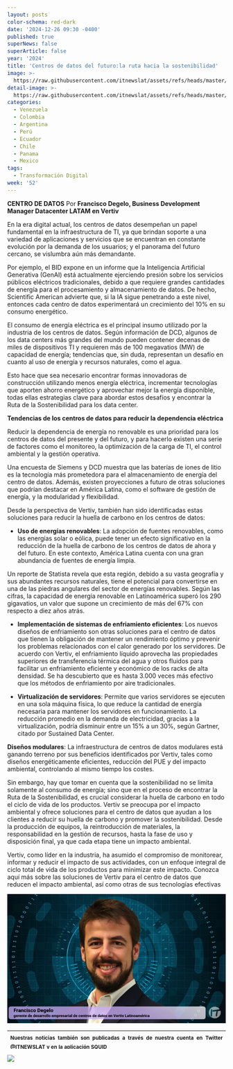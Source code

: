 ```yaml
---
layout: posts
color-schema: red-dark
date: '2024-12-26 09:30 -0400'
published: true
superNews: false
superArticle: false
year: '2024'
title: 'Centros de datos del futuro:la ruta hacia la sostenibilidad'
image: >-
  https://raw.githubusercontent.com/itnewslat/assets/refs/heads/master/img/540x320/Francisco-Degelo-p.jpg
detail-image: >-
  https://raw.githubusercontent.com/itnewslat/assets/refs/heads/master/img/1024x680/Francisco-Degelo-g.jpg
categories:
  - Venezuela
  - Colombia
  - Argentina
  - Perú
  - Ecuador
  - Chile
  - Panama
  - Mexico
tags:
  - Transformación Digital
week: '52'
---
```

**CENTRO DE DATOS**
Por **Francisco Degelo, Business Development Manager Datacenter LATAM en Vertiv**

En la era digital actual, los centros de datos desempeñan un papel fundamental en la infraestructura de TI, ya que brindan soporte a una variedad de aplicaciones y servicios que se encuentran en constante evolución por la demanda de los usuarios; y el panorama del futuro cercano, se vislumbra aún más demandante.

Por ejemplo, el BID expone en un informe que la Inteligencia Artificial Generativa (GenAI) está actualmente ejerciendo presión sobre los servicios públicos eléctricos tradicionales, debido a que requiere grandes cantidades de energía para el procesamiento y almacenamiento de datos. De hecho, Scientific American advierte que, si la IA sigue penetrando a este nivel, entonces cada centro de datos experimentará un crecimiento del 10% en su consumo energético.

El consumo de energía eléctrica es el principal insumo utilizado por la industria de los centros de datos. Según información de DCD, algunos de los data centers más grandes del mundo pueden contener decenas de miles de dispositivos TI y requieren más de 100 megavatios (MW) de capacidad de energía; tendencias que, sin duda, representan un desafío en cuanto al uso de energía y recursos naturales, como el agua.

Esto hace que sea necesario encontrar formas innovadoras de construcción utilizando menos energía eléctrica, incrementar tecnologías que aporten ahorro energético y aprovechar mejor la energía disponible, todas ellas estrategias clave para abordar estos desafíos y encontrar la Ruta de la Sostenibilidad para los data center.

**Tendencias de los centros de datos para reducir la dependencia eléctrica**

Reducir la dependencia de energía no renovable es una prioridad para los centros de datos del presente y del futuro, y para hacerlo existen una serie de factores como el monitoreo, la optimización de la carga de TI, el control ambiental y la gestión operativa.

Una encuesta de Siemens y DCD muestra que las baterías de iones de litio es la tecnología más prometedora para el almacenamiento de energía del centro de datos. Además, existen proyecciones a futuro de otras soluciones que podrían destacar en América Latina, como el software de gestión de energía, y la modularidad y flexibilidad.

Desde la perspectiva de Vertiv, también han sido identificadas estas soluciones para reducir la huella de carbono en los centros de datos:

- **Uso de energías renovables**: La adopción de fuentes renovables, como las energías solar o eólica, puede tener un efecto significativo en la reducción de la huella de carbono de los centros de datos de ahora y del futuro. En este contexto, América Latina cuenta con una gran abundancia de fuentes de energía limpia.

Un reporte de Statista revela que esta región, debido a su vasta geografía y sus abundantes recursos naturales, tiene el potencial para convertirse en una de las piedras angulares del sector de energías renovables. Según las cifras, la capacidad de energía renovable en Latinoamérica superó los 290 gigavatios, un valor que supone un crecimiento de más del 67% con respecto a diez años atrás.

- **Implementación de sistemas de enfriamiento eficientes**: Los nuevos diseños de enfriamiento son otras soluciones para el centro de datos que tienen la obligación de mantener un rendimiento óptimo y prevenir los problemas relacionados con el calor generado por los servidores. De acuerdo con Vertiv, el enfriamiento líquido aprovecha las propiedades superiores de transferencia térmica del agua y otros fluidos para facilitar un enfriamiento eficiente y económico de los racks de alta densidad. Se ha descubierto que es hasta 3.000 veces más efectivo que los métodos de enfriamiento por aire tradicionales.

- **Virtualización de servidores**: Permite que varios servidores se ejecuten en una sola máquina física, lo que reduce la cantidad de energía necesaria para mantener los servidores en funcionamiento. La reducción promedio en la demanda de electricidad, gracias a la virtualización, podría disminuir entre un 15% a un 30%, según Gartner, citado por Sustained Data Center.

**Diseños modulares**: La infraestructura de centros de datos modulares está ganando terreno por sus beneficios identificados por Vertiv, tales como diseños energéticamente eficientes, reducción del PUE y del impacto ambiental, controlando al mismo tiempo los costes.

Sin embargo, hay que tomar en cuenta que la sostenibilidad no se limita solamente al consumo de energía; sino que en el proceso de encontrar la Ruta de la Sostenibilidad, es crucial considerar la huella de carbono en todo el ciclo de vida de los productos. Vertiv se preocupa por el impacto ambiental y ofrece soluciones para el centro de datos que ayudan a los clientes a reducir su huella de carbono y promover la sostenibilidad. Desde la producción de equipos, la reintroducción de materiales, la responsabilidad en la gestión de recursos, hasta la fase de uso y disposición final, ya que cada etapa tiene un impacto ambiental.

Vertiv, como líder en la industria, ha asumido el compromiso de monitorear, informar y reducir el impacto de sus actividades, con un enfoque integral de ciclo total de vida de los productos para minimizar este impacto. Conozca aquí más sobre las soluciones de Vertiv para el centro de datos que reducen el impacto ambiental, así como otras de sus tecnologías efectivas

![](https://raw.githubusercontent.com/itnewslat/assets/refs/heads/master/img/540x320/Francisco-Degelo-p.jpg)

<table style="height: 42px;" width="569">
<tbody>
<tr>
<td style="text-align: justify;"><sub><strong>Nuestras noticias también son publicadas a través de nuestra cuenta en Twitter <a href="https://twitter.com/itnewslat?lang=es">@ITNEWSLAT</a> y en la aplicación <a href="https://squidapp.co/en/">SQUID</a></strong></sub></td>
</tr>
</tbody>
</table>

<img src="https://tracker.metricool.com/c3po.jpg?hash=56f88a41e39ab42c063cc51676587a04"/>